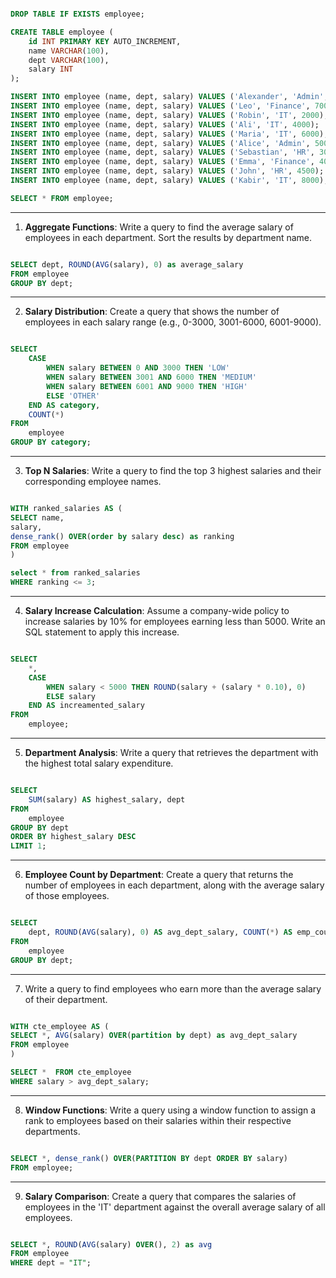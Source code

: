 
```sql

DROP TABLE IF EXISTS employee;

CREATE TABLE employee (
    id INT PRIMARY KEY AUTO_INCREMENT,
    name VARCHAR(100),
    dept VARCHAR(100),
    salary INT
);

INSERT INTO employee (name, dept, salary) VALUES ('Alexander', 'Admin', 6500);
INSERT INTO employee (name, dept, salary) VALUES ('Leo', 'Finance', 7000);
INSERT INTO employee (name, dept, salary) VALUES ('Robin', 'IT', 2000);
INSERT INTO employee (name, dept, salary) VALUES ('Ali', 'IT', 4000);
INSERT INTO employee (name, dept, salary) VALUES ('Maria', 'IT', 6000);
INSERT INTO employee (name, dept, salary) VALUES ('Alice', 'Admin', 5000);
INSERT INTO employee (name, dept, salary) VALUES ('Sebastian', 'HR', 3000);
INSERT INTO employee (name, dept, salary) VALUES ('Emma', 'Finance', 4000);
INSERT INTO employee (name, dept, salary) VALUES ('John', 'HR', 4500);
INSERT INTO employee (name, dept, salary) VALUES ('Kabir', 'IT', 8000);

SELECT * FROM employee;

```

---

1. **Aggregate Functions**: Write a query to find the average salary of employees in each department. Sort the results by department name.

```sql

SELECT dept, ROUND(AVG(salary), 0) as average_salary
FROM employee
GROUP BY dept;

```

---

2. **Salary Distribution**: Create a query that shows the number of employees in each salary range (e.g., 0-3000, 3001-6000, 6001-9000).

```sql

SELECT 
    CASE
        WHEN salary BETWEEN 0 AND 3000 THEN 'LOW'
        WHEN salary BETWEEN 3001 AND 6000 THEN 'MEDIUM'
        WHEN salary BETWEEN 6001 AND 9000 THEN 'HIGH'
        ELSE 'OTHER'
    END AS category,
    COUNT(*)
FROM
    employee
GROUP BY category;

```

---


3. **Top N Salaries**: Write a query to find the top 3 highest salaries and their corresponding employee names.

```sql

WITH ranked_salaries AS (
SELECT name, 
salary,
dense_rank() OVER(order by salary desc) as ranking 
FROM employee
)

select * from ranked_salaries
WHERE ranking <= 3;

```

---

4. **Salary Increase Calculation**: Assume a company-wide policy to increase salaries by 10% for employees earning less than 5000. Write an SQL statement to apply this increase.

```sql

SELECT
    *, 
    CASE
        WHEN salary < 5000 THEN ROUND(salary + (salary * 0.10), 0)
        ELSE salary
    END AS increamented_salary
FROM
    employee;

```


---

5. **Department Analysis**: Write a query that retrieves the department with the highest total salary expenditure.

```sql

SELECT 
    SUM(salary) AS highest_salary, dept
FROM
    employee
GROUP BY dept
ORDER BY highest_salary DESC
LIMIT 1;

```

---


6. **Employee Count by Department**: Create a query that returns the number of employees in each department, along with the average salary of those employees.

```sql

SELECT 
    dept, ROUND(AVG(salary), 0) AS avg_dept_salary, COUNT(*) AS emp_count
FROM
    employee
GROUP BY dept;

```

---

7. Write a query to find employees who earn more than the average salary of their department.

```sql

WITH cte_employee AS (
SELECT *, AVG(salary) OVER(partition by dept) as avg_dept_salary
FROM employee
)

SELECT *  FROM cte_employee 
WHERE salary > avg_dept_salary;

```

---

8. **Window Functions**: Write a query using a window function to assign a rank to employees based on their salaries within their respective departments.

```sql

SELECT *, dense_rank() OVER(PARTITION BY dept ORDER BY salary)
FROM employee;

```

---

9.  **Salary Comparison**: Create a query that compares the salaries of employees in the 'IT' department against the overall average salary of all employees.

```sql

SELECT *, ROUND(AVG(salary) OVER(), 2) as avg
FROM employee
WHERE dept = "IT";

```



